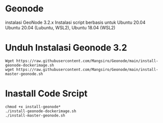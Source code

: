 # Geonode
instalasi GeoNode 3.2.x Instalasi script berbasis untuk Ubuntu 20.04
Ubuntu 20.04 (Lubuntu, WSL2), Ubuntu 18.04 (WSL2)

# Unduh Instalasi Geonode 3.2
```
Wget https://raw.githubusercontent.com/Mangsiro/Geonode/main/install-geonode-dockerimage.sh
wget https://raw.githubusercontent.com/Mangsiro/Geonode/main/install-master-geonode.sh
```

# Inastall Code Srcipt 
```
chmod +x install-geonode*
./install-geonode-dockerimage.sh
./install-master-geonode.sh
```


